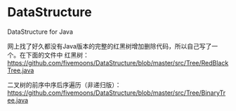 # DataStructure
DataStructure for Java

网上找了好久都没有Java版本的完整的红黑树增加删除代码，所以自己写了一个。在下面的文件中
红黑树：
https://github.com/fivemoons/DataStructure/blob/master/src/Tree/RedBlackTree.java

二叉树的前序中序后序遍历（非递归版）：
https://github.com/fivemoons/DataStructure/blob/master/src/Tree/BinaryTree.java
